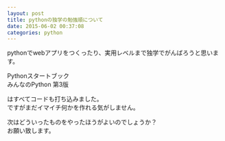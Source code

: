 ```yaml
---
layout: post
title: pythonの独学の勉強順について
date: 2015-06-02 00:37:08
categories: python
---
```

<!-- {% raw %} -->
<p>pythonでwebアプリをつくったり、実用レベルまで独学でがんばろうと思います。</p>

<p>Pythonスタートブック<br>
みんなのPython 第3版</p>

<p>はすべてコードも打ち込みました。<br>
ですがまだイマイチ何かを作れる気がしません。</p>

<p>次はどういったものをやったほうがよいのでしょうか？<br>
お願い致します。</p>
<!-- {% endraw %} -->
